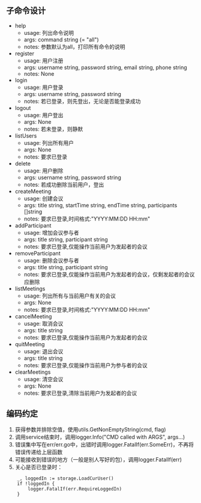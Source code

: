 ## 子命令设计
- help
  - usage: 列出命令说明
  - args: command string (= "all")
  - notes: 参数默认为all，打印所有命令的说明
- register
  - usage: 用户注册
  - args: username string, password string, email string, phone string
  - notes: None
- login
  - usage: 用户登录
  - args: username string, password string
  - notes: 若已登录，则先登出，无论是否能登录成功
- logout
  - usage: 用户登出
  - args: None
  - notes: 若未登录，则静默
- listUsers
  - usage: 列出所有用户
  - args: None
  - notes: 要求已登录
- delete
  - usage: 用户删除
  - args: username string, password string
  - notes: 若成功删除当前用户，登出
- createMeeting
  - usage: 创建会议
  - args: title string, startTime string, endTime string, participants []string
  - notes: 要求已登录,时间格式:"YYYY:MM:DD HH:mm"
- addParticipant
  - usage: 增加会议参与者
  - args: title string, participant string
  - notes: 要求已登录,仅能操作当前用户为发起者的会议
- removeParticipant
  - usage: 删除会议参与者
  - args: title string, participant string
  - notes: 要求已登录,仅能操作当前用户为发起者的会议，仅剩发起者的会议应删除
- listMeetings
  - usage: 列出所有与当前用户有关的会议
  - args: None
  - notes: 要求已登录,时间格式:"YYYY:MM:DD HH:mm"
- cancelMeeting
  - usage: 取消会议
  - args: title string
  - notes: 要求已登录,仅能操作当前用户为发起者的会议
- quitMeeting
  - usage: 退出会议
  - args: title string
  - notes: 要求已登录,仅能操作当前用户为参与者的会议
- clearMeetings
  - usage: 清空会议
  - args: None
  - notes: 要求已登录,清除当前用户为发起者的会议

## 编码约定
1. 获得参数并排除空值，使用utils.GetNonEmptyString(cmd, flag)
2. 调用service结束时，调用logger.Info("CMD called with ARGS", args...)
3. 错误集中写在err/err.go中，出错时调用logger.FatalIf(err.SomeErr)，不再将错误传递给上层函数
4. 可能接收到错误的地方（一般是别人写好的包），调用logger.FatalIf(err)
5. 关心是否已登录时：
```
	_, loggedIn := storage.LoadCurUser()
	if !loggedIn {
		logger.FatalIf(err.RequireLoggedIn)
	}
```
